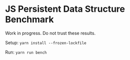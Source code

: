 # JS Persistent Data Structure Benchmark

Work in progress.  Do not trust these results.

Setup: `yarn install --frozen-lockfile`

Run: `yarn run bench`
